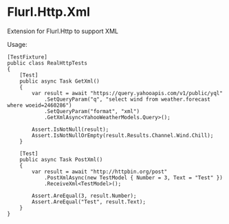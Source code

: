 # Flurl.Http.Xml
Extension for Flurl.Http to support XML

Usage:

    [TestFixture]
    public class RealHttpTests
    {
        [Test]
        public async Task GetXml()
        {
            var result = await "https://query.yahooapis.com/v1/public/yql"
                .SetQueryParam("q", "select wind from weather.forecast where woeid=2460286")
                .SetQueryParam("format", "xml")
                .GetXmlAsync<YahooWeatherModels.Query>();

            Assert.IsNotNull(result);
            Assert.IsNotNullOrEmpty(result.Results.Channel.Wind.Chill);
        }

        [Test]
        public async Task PostXml()
        {
            var result = await "http://httpbin.org/post"
                .PostXmlAsync(new TestModel { Number = 3, Text = "Test" })
                .ReceiveXml<TestModel>();

            Assert.AreEqual(3, result.Number);
            Assert.AreEqual("Test", result.Text);
        }
    }

